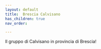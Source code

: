 ```yaml
---
layout: default
title:  Brescia Calvisano
has_children: true
nav_order: 

---
```


Il gruppo di Calvisano in provincia di Brescia!